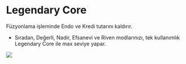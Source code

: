 # Legendary Core

Füzyonlama işleminde Endo ve Kredi tutarını kaldırır.

* Sıradan, Değerli, Nadir, Efsanevi ve Riven modlarınızı, tek kullanımlık Legendary Core ile max seviye yapar.

![](https://blobscdn.gitbook.com/v0/b/gitbook-28427.appspot.com/o/assets%2F-LgOamCq2H0SQUVAydQb%2F-LlnASExr6Fb1OORaqIb%2F-LlnA_QBFLiAYBd6ZF3b%2Fimage.png?alt=media&token=d0645f75-40b9-4f69-b094-83bcb66ff5a3)

